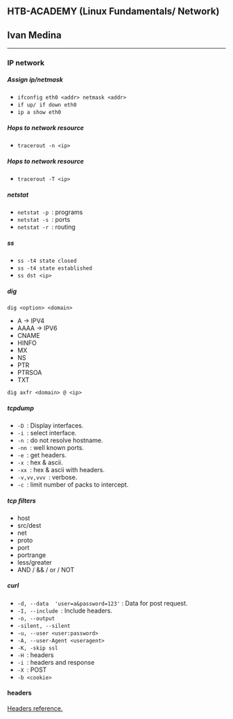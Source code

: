 ## HTB-ACADEMY (Linux Fundamentals/ Network)
## Ivan Medina
---

### IP network

##### Assign ip/netmask

- ``` ifconfig eth0 <addr> netmask <addr> ```
- ``` if up/ if down eth0 ```
- ``` ip a show eth0 ```

##### Hops to network resource

- ``` tracerout -n <ip> ```

##### Hops to network resource

- ``` tracerout -T <ip> ```

##### netstat

- ``` netstat -p  ```: programs
- ``` netstat -s  ```: ports
- ``` netstat -r  ```: routing

##### ss

- ``` ss -t4 state closed  ```
- ``` ss -t4 state established  ```
- ``` ss dst <ip>  ```

##### dig

``` dig <option> <domain>   ```
- A -> IPV4
- AAAA -> IPV6
- CNAME
- HINFO
- MX
- NS
- PTR
- PTRSOA
- TXT

 ``` dig axfr <domain> @ <ip>  ``` 

##### tcpdump

- ``` -D  ```:  Display interfaces.
- ``` -i  ```: select interface.
- ``` -n  ```: do not resolve hostname.
- ``` -nn  ```: well known ports.
- ``` -e  ```: get headers.
- ``` -x  ```: hex & ascii.
- ``` -xx  ```: hex & ascii with headers.
- ``` -v,vv,vvv  ```: verbose.
- ``` -c  ```: limit number of packs to intercept.


##### tcp filters

- host
- src/dest
- net
- proto
- port
- portrange
- less/greater
- AND / && / or / NOT


##### curl

- ``` -d, --data  'user=a&password=123' ``` : Data for post request.
- ``` -I, --include  ```: Include headers.
- ``` -o, --output  ```
- ``` -silent, --silent  ```
- ``` -u, --user <user:password> ```
- ``` -A, --user-Agent <useragent> ```
- ``` -K, -skip ssl ```
- ``` -H  ```: headers
- ``` -i  ```: headers and response
- ``` -X  ```: POST
- ``` -b <cookie>  ```

#### headers
[Headers reference.](https://www.ibm.com/docs/en/app-connect/11.0.0?topic=messages-http-headers)
